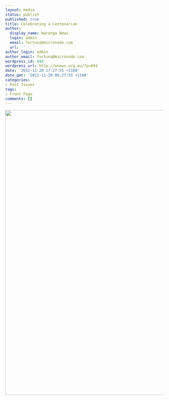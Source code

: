 ```yaml
---
layout: media
status: publish
published: true
title: Celebrating a Centenarian
author:
  display_name: Waranga News
  login: admin
  email: fortuna@micronode.com
  url: ''
author_login: admin
author_email: fortuna@micronode.com
wordpress_id: 694
wordpress_url: http://wnews.org.au/?p=694
date: '2012-11-20 17:27:55 +1100'
date_gmt: '2012-11-20 06:27:55 +1100'
categories:
- Past Issues
tags:
- Front Page
comments: []
---
```


<a href="{{ site.url }}/images/2012/11/wnews20121115p01.pdf"><img class="alignnone size-full wp-image-693" title="Front Page - November 15, 2012" alt="" src="{{ site.url }}/images/2012/11/wnews20121115p01.png" width="624" height="907" /></a>
